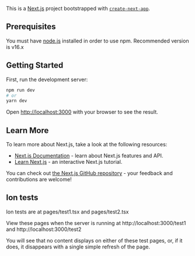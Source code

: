 This is a [Next.js](https://nextjs.org/) project bootstrapped with [`create-next-app`](https://github.com/vercel/next.js/tree/canary/packages/create-next-app).

## Prerequisites

You must have [node.js](https://nodejs.org/en/download/) installed in order to use npm. Recommended version is v16.x

## Getting Started

First, run the development server:

```bash
npm run dev
# or
yarn dev
```

Open [http://localhost:3000](http://localhost:3000) with your browser to see the result.


## Learn More

To learn more about Next.js, take a look at the following resources:

- [Next.js Documentation](https://nextjs.org/docs) - learn about Next.js features and API.
- [Learn Next.js](https://nextjs.org/learn) - an interactive Next.js tutorial.

You can check out [the Next.js GitHub repository](https://github.com/vercel/next.js/) - your feedback and contributions are welcome!


## Ion tests

Ion tests are at pages/test1.tsx and pages/test2.tsx

View these pages when the server is running at http://localhost:3000/test1 and http://localhost:3000/test2

You will see that no content displays on either of these test pages, or, if it does, it disappears with a single simple refresh of the page.
